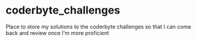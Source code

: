 # coderbyte_challenges
Place to store my solutions to the coderbyte challenges so that I can come back and review once I'm more proficient

